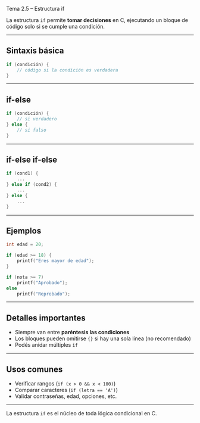Tema 2.5 – Estructura if

La estructura `if` permite **tomar decisiones** en C, ejecutando un bloque de código solo si se cumple una condición.

---

## Sintaxis básica

```c
if (condición) {
    // código si la condición es verdadera
}
```

---

## if-else

```c
if (condición) {
    // si verdadero
} else {
    // si falso
}
```

---

## if-else if-else

```c
if (cond1) {
    ...
} else if (cond2) {
    ...
} else {
    ...
}
```

---

## Ejemplos

```c
int edad = 20;

if (edad >= 18) {
    printf("Eres mayor de edad");
}
```

```c
if (nota >= 7)
    printf("Aprobado");
else
    printf("Reprobado");
```

---

## Detalles importantes

- Siempre van entre **paréntesis las condiciones**
- Los bloques pueden omitirse `{}` si hay una sola línea (no recomendado)
- Podés anidar múltiples `if`

---

## Usos comunes

- Verificar rangos (`if (x > 0 && x < 100)`)
- Comparar caracteres (`if (letra == 'A')`)
- Validar contraseñas, edad, opciones, etc.

---

La estructura `if` es el núcleo de toda lógica condicional en C.
